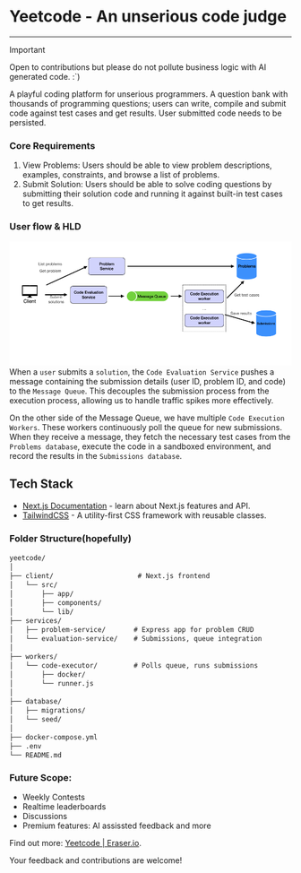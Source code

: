 # Yeetcode - An unserious code judge
---

> [!IMPORTANT]
> Open to contributions but please do not pollute business logic with AI generated code. :`)

A playful coding platform for unserious programmers.
A question bank with thousands of programming questions; users can write, compile and submit code against test cases and get results. User submitted code needs to be persisted.

### Core Requirements

1. View Problems: Users should be able to view problem descriptions, examples, constraints, and browse a list of problems.
2. Submit Solution: Users should be able to solve coding questions by submitting their solution code and running it against built-in test cases to get results.

### User flow & HLD

![Architecture Diagram](image.png)
When a `user` submits a `solution`, the `Code Evaluation Service` pushes a message containing the submission details (user ID, problem ID, and code) to the `Message Queue`. This decouples the submission process from the execution process, allowing us to handle traffic spikes more effectively.

On the other side of the Message Queue, we have multiple `Code Execution Workers`. These workers continuously poll the queue for new submissions. When they receive a message, they fetch the necessary test cases from the `Problems database`, execute the code in a sandboxed environment, and record the results in the `Submissions database`.

## Tech Stack

- [Next.js Documentation](https://nextjs.org/docs) - learn about Next.js features and API.
- [TailwindCSS](https://tailwindcss.com/) - A utility-first CSS framework with reusable classes.

### Folder Structure(hopefully)

    yeetcode/
    │
    ├── client/                     # Next.js frontend
    │   └── src/
    │       ├── app/
    │       ├── components/
    │       └── lib/
    ├── services/
    │   ├── problem-service/       # Express app for problem CRUD
    │   └── evaluation-service/    # Submissions, queue integration
    │
    ├── workers/
    │   └── code-executor/         # Polls queue, runs submissions
    │       ├── docker/
    │       └── runner.js
    │
    ├── database/
    │   ├── migrations/
    │   └── seed/
    │
    ├── docker-compose.yml
    ├── .env
    └── README.md

### Future Scope:

- Weekly Contests
- Realtime leaderboards
- Discussions
- Premium features: AI assissted feedback and more

Find out more: [Yeetcode | Eraser.io](https://app.eraser.io/workspace/PnG5Yluj9dpLTMZpRY2X).

Your feedback and contributions are welcome!
